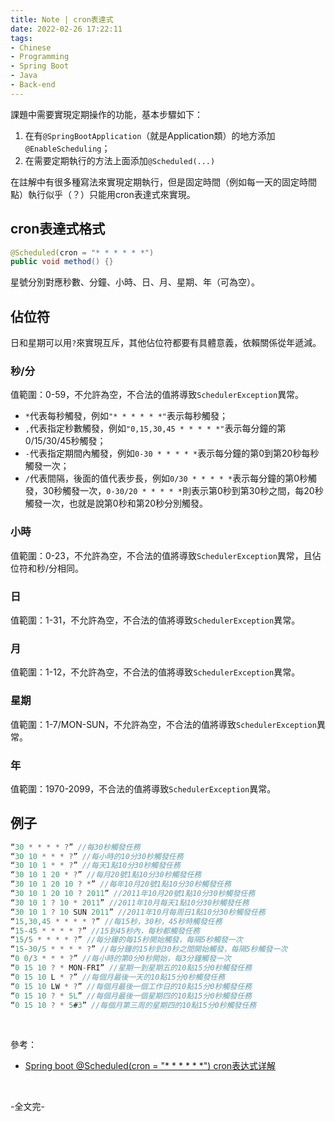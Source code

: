 ```yaml
---
title: Note | cron表達式
date: 2022-02-26 17:22:11
tags: 
- Chinese
- Programming
- Spring Boot
- Java
- Back-end
---
```


課題中需要實現定期操作的功能，基本步驟如下：
1. 在有`@SpringBootApplication`（就是Application類）的地方添加`@EnableScheduling`；
2. 在需要定期執行的方法上面添加`@Scheduled(...)`

在註解中有很多種寫法來實現定期執行，但是固定時間（例如每一天的固定時間點）執行似乎（？）只能用cron表達式來實現。

## cron表達式格式
```java
@Scheduled(cron = "* * * * * *")
public void method() {}
```
星號分別對應秒數、分鐘、小時、日、月、星期、年（可為空）。

## 佔位符
日和星期可以用`?`來實現互斥，其他佔位符都要有具體意義，依賴關係從年遞減。

### 秒/分
值範圍：0-59，不允許為空，不合法的值將導致`SchedulerException`異常。
* `*`代表每秒觸發，例如`"* * * * * *"`表示每秒觸發；
* `,`代表指定秒數觸發，例如`"0,15,30,45 * * * * *"`表示每分鐘的第0/15/30/45秒觸發；
* `-`代表指定期間內觸發，例如`0-30 * * * * *`表示每分鐘的第0到第20秒每秒觸發一次；
* `/`代表間隔，後面的值代表步長，例如`0/30 * * * * *`表示每分鐘的第0秒觸發，30秒觸發一次，`0-30/20 * * * * *`則表示第0秒到第30秒之間，每20秒觸發一次，也就是說第0秒和第20秒分別觸發。

### 小時
值範圍：0-23，不允許為空，不合法的值將導致`SchedulerException`異常，且佔位符和秒/分相同。

### 日
值範圍：1-31，不允許為空，不合法的值將導致`SchedulerException`異常。

### 月
值範圍：1-12，不允許為空，不合法的值將導致`SchedulerException`異常。

### 星期
值範圍：1-7/MON-SUN，不允許為空，不合法的值將導致`SchedulerException`異常。

### 年
值範圍：1970-2099，不合法的值將導致`SchedulerException`異常。

## 例子
```java
“30 * * * * ?” //每30秒觸發任務 
“30 10 * * * ?” //每小時的10分30秒觸發任務 
“30 10 1 * * ?” //每天1點10分30秒觸發任務 
“30 10 1 20 * ?” //每月20號1點10分30秒觸發任務 
“30 10 1 20 10 ? *” //每年10月20號1點10分30秒觸發任務 
“30 10 1 20 10 ? 2011” //2011年10月20號1點10分30秒觸發任務 
“30 10 1 ? 10 * 2011” //2011年10月每天1點10分30秒觸發任務 
“30 10 1 ? 10 SUN 2011” //2011年10月每周日1點10分30秒觸發任務 
“15,30,45 * * * * ?” //每15秒，30秒，45秒時觸發任務 
“15-45 * * * * ?” //15到45秒內，每秒都觸發任務 
“15/5 * * * * ?” //每分鐘的每15秒開始觸發，每隔5秒觸發一次 
“15-30/5 * * * * ?” //每分鐘的15秒到30秒之間開始觸發，每隔5秒觸發一次 
“0 0/3 * * * ?” //每小時的第0分0秒開始，每3分鐘觸發一次 
“0 15 10 ? * MON-FRI” //星期一到星期五的10點15分0秒觸發任務 
“0 15 10 L * ?” //每個月最後一天的10點15分0秒觸發任務 
“0 15 10 LW * ?” //每個月最後一個工作日的10點15分0秒觸發任務 
“0 15 10 ? * 5L” //每個月最後一個星期四的10點15分0秒觸發任務 
“0 15 10 ? * 5#3” //每個月第三周的星期四的10點15分0秒觸發任務
```

<br>

參考：
* [Spring boot @Scheduled(cron = "* * * * * *") cron表达式详解](https://www.cnblogs.com/qianjinyan/p/10415140.html)

<br>

-全文完-
